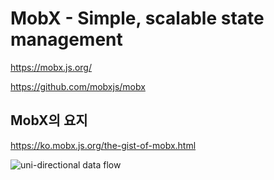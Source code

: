 # MobX - Simple, scalable state management

<https://mobx.js.org/>

<https://github.com/mobxjs/mobx>

## MobX의 요지

<https://ko.mobx.js.org/the-gist-of-mobx.html>

![uni-directional data flow](https://mobx.js.org/assets/action-state-view.png)
